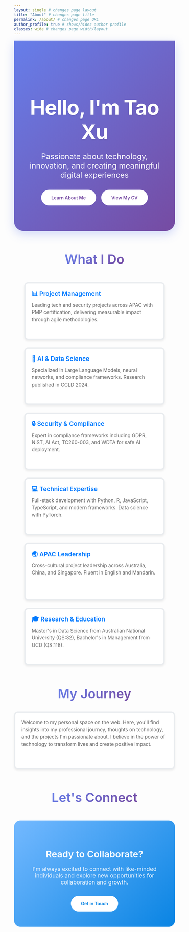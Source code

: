 ```yaml
---
layout: single # changes page layout
title: "About" # changes page title
permalink: /about/ # changes page URL
author_profile: true # shows/hides author profile
classes: wide # changes page width/layout
---
```


<!-- Force browser refresh and fix issues -->
<style>
  /* Hide default page title */
  .page__title { display: none !important; } /* show/hide page title */
  .page__meta { display: none !important; }  /* show/hide meta info */
  
  /* Author profile photo overlay fix */
  .sidebar .author__avatar img,
  .author__avatar img {
    transition: none !important; /* image transition */
    opacity: 1 !important;       /* image opacity */
    filter: none !important;     /* image filter */
    transform: none !important;  /* image transform */
  }
  
  .sidebar .author__avatar::before,
  .sidebar .author__avatar::after,
  .author__avatar::before,
  .author__avatar::after {
    display: none !important;    /* pseudo-element display */
    content: none !important;    /* pseudo-element content */
  }
  
  .sidebar .author__avatar:hover img,
  .author__avatar:hover img {
    opacity: 1 !important;       /* hover opacity */
    filter: none !important;     /* hover filter */
    transform: none !important;  /* hover transform */
  }
  
  /* Card grid */
  .about-grid {
    display: grid !important; /* grid/flex layout */
    grid-template-columns: repeat(auto-fit, minmax(300px, 1fr)) !important; /* card min width/columns */
    gap: 1.5rem !important; /* space between cards */
    margin: 3rem 0 !important; /* grid margin */
    width: 100% !important; /* grid width */
    max-width: 100% !important; /* max grid width */
  }
  
  .about-card {
    background: white !important; /* card background */
    padding: 1.2rem 1.2rem !important; /* card padding */
    border-radius: 12px !important; /* card border radius */
    box-shadow: 0 4px 6px rgba(0, 0, 0, 0.07) !important; /* card shadow */
    border: 4px solid #e9ecef !important; /* card border */
    transition: transform 0.3s ease, box-shadow 0.3s ease !important; /* card transition */
    min-height: 180px !important; /* min card height */
    max-height: none !important; /* max card height */
    display: flex !important; /* card layout */
    flex-direction: column !important; /* card flex direction */
    overflow: hidden !important; /* card overflow */
    word-wrap: break-word !important; /* word wrap */
    box-sizing: border-box !important; /* box sizing */
  }
  
  .about-card:hover {
    transform: translateY(-2px) !important; /* hover move */
    box-shadow: 0 8px 20px rgba(0, 0, 0, 0.15) !important; /* hover shadow */
  }
  
  .about-card-icon {
    font-size: 2rem !important; /* icon size */
    margin-bottom: 0.8rem !important; /* icon margin */
    display: block !important; /* icon display */
    line-height: 1 !important; /* icon line height */
  }
  
  .about-card h3 {
    color: #007AFF !important; /* heading color */
    margin: 0 0 0.8rem 0 !important; /* heading margin */
    font-size: 1.2rem !important; /* heading size */
    font-weight: 600 !important; /* heading weight */
    line-height: 1.3 !important; /* heading line height */
    word-wrap: break-word !important; /* heading wrap */
  }
  
  .about-card p {
    color: #666 !important; /* text color */
    line-height: 1.5 !important; /* text line height */
    font-size: 0.95rem !important; /* text size */
    flex-grow: 1 !important; /* text flex grow */
    margin: 0 !important; /* text margin */
    overflow: hidden !important; /* text overflow */
    word-wrap: break-word !important; /* text wrap */
    hyphens: auto !important; /* text hyphenation */
  }
  
  /* Mobile responsiveness */
  @media (max-width: 768px) { /* mobile breakpoint */
    .about-grid {
      grid-template-columns: 1fr !important; /* single column */
      gap: 1rem !important; /* mobile gap */
    }
    .about-card {
      padding: 1.2rem !important; /* mobile card padding */
    }
  }
  
  /* Force grid in content */
  .page__content .about-grid {
    display: grid !important; /* force grid */
  }
  
  /* Container sizing */
  .page__content {
    overflow-x: hidden !important; /* horizontal overflow */
  }
</style>

<div style="background: linear-gradient(135deg, #667eea 0%, #764ba2 100%); color: white; padding: 5rem 2rem; margin: 0 0 4rem 0; text-align: center; border-radius: 0 0 30px 30px; box-shadow: 0 10px 30px rgba(102, 126, 234, 0.3);">
  <h1 style="font-size: 4rem; font-weight: 700; margin-bottom: 1.5rem; color: white; text-shadow: 0 2px 4px rgba(0,0,0,0.1); letter-spacing: -0.02em;">Hello, I'm Tao Xu</h1>
  <p style="font-size: 1.5rem; font-weight: 400; opacity: 0.95; max-width: 600px; margin: 0 auto;">Passionate about technology, innovation, and creating meaningful digital experiences</p>
  <div class="hero-buttons" style="display: flex; flex-wrap: wrap; justify-content: center; gap: 1rem; margin-top: 2rem;">
    <a href="/bio/" style="display: inline-block; background: white; color: #764ba2; padding: 1rem 2rem; border-radius: 25px; text-decoration: none; font-weight: 600; transition: all 0.3s ease;" onmouseover="this.style.background='rgba(255,255,255,0.9)'; this.style.transform='translateY(-2px)'" onmouseout="this.style.background='white'; this.style.transform='translateY(0)'">
      <span data-translate="Learn About Me">Learn About Me</span>
    </a>
    <a href="/cv/" style="display: inline-block; background: white; color: #764ba2; padding: 1rem 2rem; border-radius: 25px; text-decoration: none; font-weight: 600; transition: all 0.3s ease;" onmouseover="this.style.background='rgba(255,255,255,0.9)'; this.style.transform='translateY(-2px)'" onmouseout="this.style.background='white'; this.style.transform='translateY(0)'">
      <span data-translate="View My CV">View My CV</span>
    </a>
  </div>
</div>

<div style="max-width: 1200px; margin: 0 auto; padding: 0 2rem;">
  
<h2 style="font-size: 2.5rem; font-weight: 600; color: #2d3748; margin: 3rem 0 2rem 0; text-align: center;">
  <span style="background: linear-gradient(135deg, #667eea, #764ba2); -webkit-background-clip: text; -webkit-text-fill-color: transparent; background-clip: text;">What I Do</span>
</h2>

  
<div class="about-grid">
  <!-- CHANGED: Icons moved inside h3 tags -->
  <div class="about-card">
    <h3><span class="icon">📊</span> <span data-translate="Project Management">Project Management</span></h3>
    <p>Leading tech and security projects across APAC with PMP certification, delivering measurable impact through agile methodologies.</p>
  </div>
  <div class="about-card">
    <h3><span class="icon">🤖</span> <span data-translate="AI & Data Science">AI & Data Science</span></h3>
    <p>Specialized in Large Language Models, neural networks, and compliance frameworks. Research published in CCLD 2024.</p>
  </div>
  <div class="about-card">
    <h3><span class="icon">🔒</span> <span data-translate="Security & Compliance">Security & Compliance</span></h3>
    <p>Expert in compliance frameworks including GDPR, NIST, AI Act, TC260-003, and WDTA for safe AI deployment.</p>
  </div>
  <div class="about-card">
    <h3><span class="icon">💻</span> <span data-translate="Technical Expertise">Technical Expertise</span></h3>
    <p>Full-stack development with Python, R, JavaScript, TypeScript, and modern frameworks. Data science with PyTorch.</p>
  </div>
  <div class="about-card">
    <h3><span class="icon">🌏</span> <span data-translate="APAC Leadership">APAC Leadership</span></h3>
    <p>Cross-cultural project leadership across Australia, China, and Singapore. Fluent in English and Mandarin.</p>
  </div>
  <div class="about-card">
    <h3><span class="icon">🎓</span> <span data-translate="Research & Education">Research & Education</span></h3>
    <p>Master's in Data Science from Australian National University (QS:32), Bachelor's in Management from UCD (QS:118).</p>
  </div>
</div>

</div>

<h2 style="font-size: 2.5rem; font-weight: 600; color: #2d3748; margin: 4rem 0 2rem 0; text-align: center;">
  <span style="background: linear-gradient(135deg, #667eea, #764ba2); -webkit-background-clip: text; -webkit-text-fill-color: transparent; background-clip: text;">My Journey</span>
</h2>

<div class="about-card">
<p style="font-size: 1.1rem; line-height: 1.7; color: #4a5568; margin: 0;">
Welcome to my personal space on the web. Here, you'll find insights into my professional journey, thoughts on technology, and the projects I'm passionate about. I believe in the power of technology to transform lives and create positive impact.
</p>
</div>

<h2 style="font-size: 2.5rem; font-weight: 600; color: #2d3748; margin: 4rem 0 2rem 0; text-align: center;">
  <span style="background: linear-gradient(135deg, #667eea, #764ba2); -webkit-background-clip: text; -webkit-text-fill-color: transparent; background-clip: text;">Let's Connect</span>
</h2>

<div style="background: linear-gradient(135deg, #74b9ff 0%, #0984e3 100%); color: white; padding: 3rem 2rem; border-radius: 20px; text-align: center; margin: 3rem 0;">
  <h3 style="font-size: 1.8rem; font-weight: 600; margin-bottom: 1rem; color: white;">Ready to Collaborate?</h3>
  <p style="font-size: 1.1rem; opacity: 0.9; margin-bottom: 2rem; max-width: 500px; margin-left: auto; margin-right: auto;">
    I'm always excited to connect with like-minded individuals and explore new opportunities for collaboration and growth.
  </p>
  <a href="/contact/" style="display: inline-block; background: white; color: #0984e3; padding: 1rem 2rem; border-radius: 25px; text-decoration: none; font-weight: 600; transition: all 0.3s ease;">
    Get in Touch
  </a>
</div>

</div>

<!-- Force refresh cache -->
<script>
// Add timestamp to force cache invalidation
document.head.insertAdjacentHTML('beforeend', '<meta name="cache-control" content="no-cache, no-store, must-revalidate">');
</script> 